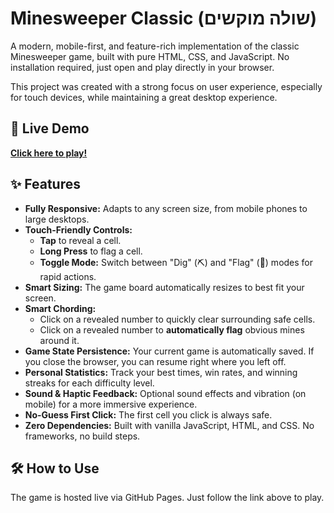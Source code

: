 # Minesweeper Classic (שולה מוקשים)

A modern, mobile-first, and feature-rich implementation of the classic Minesweeper game, built with pure HTML, CSS, and JavaScript. No installation required, just open and play directly in your browser.

This project was created with a strong focus on user experience, especially for touch devices, while maintaining a great desktop experience.

## 🚀 Live Demo

[**Click here to play!**](https://staviv.github.io/Minesweeper/)

## ✨ Features

*   **Fully Responsive:** Adapts to any screen size, from mobile phones to large desktops.
*   **Touch-Friendly Controls:**
    *   **Tap** to reveal a cell.
    *   **Long Press** to flag a cell.
    *   **Toggle Mode:** Switch between "Dig" (⛏️) and "Flag" (🚩) modes for rapid actions.
*   **Smart Sizing:** The game board automatically resizes to best fit your screen.
*   **Smart Chording:**
    *   Click on a revealed number to quickly clear surrounding safe cells.
    *   Click on a revealed number to **automatically flag** obvious mines around it.
*   **Game State Persistence:** Your current game is automatically saved. If you close the browser, you can resume right where you left off.
*   **Personal Statistics:** Track your best times, win rates, and winning streaks for each difficulty level.
*   **Sound & Haptic Feedback:** Optional sound effects and vibration (on mobile) for a more immersive experience.
*   **No-Guess First Click:** The first cell you click is always safe.
*   **Zero Dependencies:** Built with vanilla JavaScript, HTML, and CSS. No frameworks, no build steps.

## 🛠️ How to Use

The game is hosted live via GitHub Pages. Just follow the link above to play.